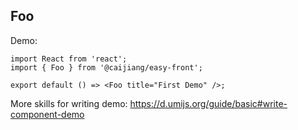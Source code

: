 
## Foo

Demo:

```tsx
import React from 'react';
import { Foo } from '@caijiang/easy-front';

export default () => <Foo title="First Demo" />;
```

More skills for writing demo: https://d.umijs.org/guide/basic#write-component-demo
